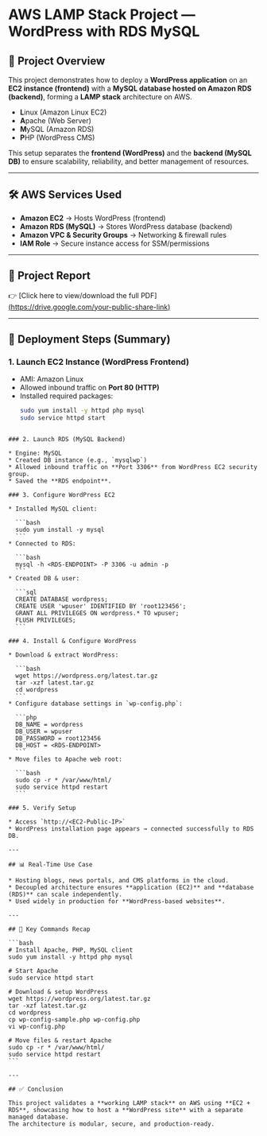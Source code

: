 # AWS LAMP Stack Project — WordPress with RDS MySQL

## 🚀 Project Overview
This project demonstrates how to deploy a **WordPress application** on an **EC2 instance (frontend)** with a **MySQL database hosted on Amazon RDS (backend)**, forming a **LAMP stack** architecture on AWS.

- **L**inux (Amazon Linux EC2)  
- **A**pache (Web Server)  
- **M**ySQL (Amazon RDS)  
- **P**HP (WordPress CMS)  

This setup separates the **frontend (WordPress)** and the **backend (MySQL DB)** to ensure scalability, reliability, and better management of resources.

---

## 🛠️ AWS Services Used
- **Amazon EC2** → Hosts WordPress (frontend)  
- **Amazon RDS (MySQL)** → Stores WordPress database (backend)  
- **Amazon VPC & Security Groups** → Networking & firewall rules  
- **IAM Role** → Secure instance access for SSM/permissions  

---

## 📑 Project Report
👉 [Click here to view/download the full PDF][(https://drive.google.com/your-public-share-link)](https://drive.google.com/file/d/1c2G_KaDHGViFNPpEl4q9YfBGeol3ywvu/view)

---

## 🔧 Deployment Steps (Summary)

### 1. Launch EC2 Instance (WordPress Frontend)
- AMI: Amazon Linux  
- Allowed inbound traffic on **Port 80 (HTTP)**  
- Installed required packages:
  ```bash
  sudo yum install -y httpd php mysql
  sudo service httpd start
````

### 2. Launch RDS (MySQL Backend)

* Engine: MySQL
* Created DB instance (e.g., `mysqlwp`)
* Allowed inbound traffic on **Port 3306** from WordPress EC2 security group.
* Saved the **RDS endpoint**.

### 3. Configure WordPress EC2

* Installed MySQL client:

  ```bash
  sudo yum install -y mysql
  ```
* Connected to RDS:

  ```bash
  mysql -h <RDS-ENDPOINT> -P 3306 -u admin -p
  ```
* Created DB & user:

  ```sql
  CREATE DATABASE wordpress;
  CREATE USER 'wpuser' IDENTIFIED BY 'root123456';
  GRANT ALL PRIVILEGES ON wordpress.* TO wpuser;
  FLUSH PRIVILEGES;
  ```

### 4. Install & Configure WordPress

* Download & extract WordPress:

  ```bash
  wget https://wordpress.org/latest.tar.gz
  tar -xzf latest.tar.gz
  cd wordpress
  ```
* Configure database settings in `wp-config.php`:

  ```php
  DB_NAME = wordpress
  DB_USER = wpuser
  DB_PASSWORD = root123456
  DB_HOST = <RDS-ENDPOINT>
  ```
* Move files to Apache web root:

  ```bash
  sudo cp -r * /var/www/html/
  sudo service httpd restart
  ```

### 5. Verify Setup

* Access `http://<EC2-Public-IP>`
* WordPress installation page appears → connected successfully to RDS DB.

---

## 📊 Real-Time Use Case

* Hosting blogs, news portals, and CMS platforms in the cloud.
* Decoupled architecture ensures **application (EC2)** and **database (RDS)** can scale independently.
* Used widely in production for **WordPress-based websites**.

---

## 📜 Key Commands Recap

```bash
# Install Apache, PHP, MySQL client
sudo yum install -y httpd php mysql

# Start Apache
sudo service httpd start

# Download & setup WordPress
wget https://wordpress.org/latest.tar.gz
tar -xzf latest.tar.gz
cd wordpress
cp wp-config-sample.php wp-config.php
vi wp-config.php

# Move files & restart Apache
sudo cp -r * /var/www/html/
sudo service httpd restart
```

---

## ✅ Conclusion

This project validates a **working LAMP stack** on AWS using **EC2 + RDS**, showcasing how to host a **WordPress site** with a separate managed database.
The architecture is modular, secure, and production-ready.


